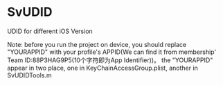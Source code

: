 SvUDID
======

UDID for different iOS Version 

Note:
before you run the project on device, you should replace "YOURAPPID" with your profile's APPID(We can find it from membership' Team ID:88P3HAG9P5(10个字符即为App Identifier))。
the "YOURAPPID" appear in two place, one in KeyChainAccessGroup.plist, another in SvUDIDTools.m

